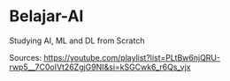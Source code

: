 # Belajar-AI
Studying AI, ML and DL from Scratch

Sources: https://youtube.com/playlist?list=PLtBw6njQRU-rwp5__7C0oIVt26ZgjG9NI&si=kSGCwk6_r6Qs_vjx
